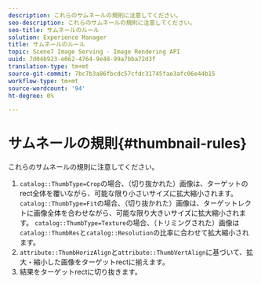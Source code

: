```yaml
---
description: これらのサムネールの規則に注意してください。
seo-description: これらのサムネールの規則に注意してください。
seo-title: サムネールのルール
solution: Experience Manager
title: サムネールのルール
topic: Scene7 Image Serving - Image Rendering API
uuid: 7d04b923-e062-4764-9e48-99a7bba72d3f
translation-type: tm+mt
source-git-commit: 7bc7b3a86fbcdc57cfdc31745fae3afc06e44b15
workflow-type: tm+mt
source-wordcount: '94'
ht-degree: 0%

---
```



# サムネールの規則{#thumbnail-rules}

これらのサムネールの規則に注意してください。

1. `catalog::ThumbType=Crop`の場合、（切り抜かれた）画像は、ターゲットのrect全体を覆いながら、可能な限り小さいサイズに拡大縮小されます。 `catalog::ThumbType=Fit`の場合、（切り抜かれた）画像は、ターゲットレクトに画像全体を合わせながら、可能な限り大きいサイズに拡大縮小されます。 `catalog::ThumbType=Texture`の場合、（トリミングされた）画像は`catalog::ThumbRes`と`catalog::Resolution`の比率に合わせて拡大縮小されます。
1. `attribute::ThumbHorizAlign`と`attribute::ThumbVertAlign`に基づいて、拡大・縮小した画像をターゲットrectに揃えます。
1. 結果をターゲットrectに切り抜きます。

